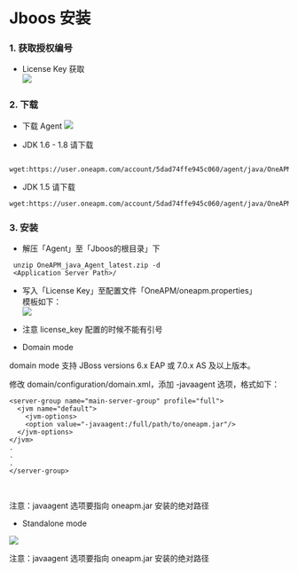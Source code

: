 # Jboos 安装
### 1. 获取授权编号

* License Key 获取<br>
 ![](/images/license_keyget01.png)

### 2. 下载
* 下载 Agent
 ![](/images/agent_download01.png)

* JDK 1.6 - 1.8  请下载

```
 wget:https://user.oneapm.com/account/5dad74ffe945c060/agent/java/OneAPM_java_Agent_latest.zip
 ```

* JDK 1.5 请下载

 ```
 wget:https://user.oneapm.com/account/5dad74ffe945c060/agent/java/OneAPM_java_Agent_legacy.zip
  ```

### 3. 安装

* 解压「Agent」至「Jboos的根目录」下

```
 unzip OneAPM_java_Agent_latest.zip -d
 <Application Server Path>/
 ```

* 写入「License Key」至配置文件「OneAPM/oneapm.properties」<br>
 模板如下：<br>
 ![](/images/ailicense_key01.png)

* 注意 license_key 配置的时候不能有引号


* Domain mode

 domain mode 支持 JBoss versions 6.x EAP 或 7.0.x AS 及以上版本。

 修改 domain/configuration/domain.xml，添加 -javaagent 选项，格式如下：

```
<server-group name="main-server-group" profile="full">
  <jvm name="default">
    <jvm-options>
    <option value="-javaagent:/full/path/to/oneapm.jar"/>
  </jvm-options>
</jvm>
.
.
.
</server-group> 
```
<br>

注意：javaagent 选项要指向 oneapm.jar 安装的绝对路径

* Standalone mode

 ![](/images/jbossinstall.png)

 
注意：javaagent 选项要指向 oneapm.jar 安装的绝对路径
